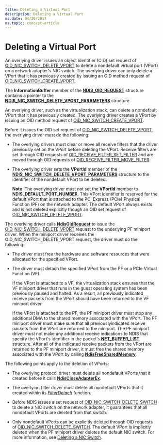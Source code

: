 ```yaml
---
title: Deleting a Virtual Port
description: Deleting a Virtual Port
ms.date: 04/20/2017
ms.topic: concept-article
---
```


# Deleting a Virtual Port


An overlying driver issues an object identifier (OID) set request of [OID\_NIC\_SWITCH\_DELETE\_VPORT](./oid-nic-switch-delete-vport.md) to delete a nondefault virtual port (VPort) on a network adapter's NIC switch. The overlying driver can only delete a VPort that it has previously created by issuing an OID method request of [OID\_NIC\_SWITCH\_CREATE\_VPORT](./oid-nic-switch-create-vport.md).

The **InformationBuffer** member of the [**NDIS\_OID\_REQUEST**](/windows-hardware/drivers/ddi/oidrequest/ns-oidrequest-ndis_oid_request) structure contains a pointer to the [**NDIS\_NIC\_SWITCH\_DELETE\_VPORT\_PARAMETERS**](/windows-hardware/drivers/ddi/ntddndis/ns-ntddndis-_ndis_nic_switch_delete_vport_parameters) structure.

An overlying driver, such as the virtualization stack, can delete a nondefault VPort that it has previously created. The overlying driver creates a VPort by issuing an OID method request of [OID\_NIC\_SWITCH\_CREATE\_VPORT](./oid-nic-switch-create-vport.md).

Before it issues the OID set request of [OID\_NIC\_SWITCH\_DELETE\_VPORT](./oid-nic-switch-delete-vport.md), the overlying driver must do the following:

-   The overlying drivers must clear or move all receive filters that the driver previously set on the VPort before deleting the VPort. Receive filters are set through OID requests of [OID\_RECEIVE\_FILTER\_SET\_FILTER](./oid-receive-filter-set-filter.md) and are moved through OID requests of [OID\_RECEIVE\_FILTER\_MOVE\_FILTER](./oid-receive-filter-move-filter.md).

-   The overlying driver sets the **VPortId** member of the [**NDIS\_NIC\_SWITCH\_DELETE\_VPORT\_PARAMETERS**](/windows-hardware/drivers/ddi/ntddndis/ns-ntddndis-_ndis_nic_switch_delete_vport_parameters) structure to the identifier of the nondefault VPort to be deleted.

    **Note**  The overlying driver must not set the **VPortId** member to **NDIS\_DEFAULT\_PORT\_NUMBER**. This VPort identifier is reserved for the default VPort that is attached to the PCI Express (PCIe) Physical Function (PF) on the network adapter. The default VPort always exists and is not deleted explicitly though an OID set request of [OID\_NIC\_SWITCH\_DELETE\_VPORT](./oid-nic-switch-delete-vport.md).

     

The overlying driver calls [**NdisOidRequest**](/windows-hardware/drivers/ddi/ndis/nf-ndis-ndisoidrequest) to issue the [OID\_NIC\_SWITCH\_DELETE\_VPORT](./oid-nic-switch-delete-vport.md) request to the underlying PF miniport driver. When the miniport driver receives the OID\_NIC\_SWITCH\_DELETE\_VPORT request, the driver must do the following:

-   The driver must free the hardware and software resources that were allocated for the specified VPort.

-   The driver must detach the specified VPort from the PF or a PCIe Virtual Function (VF).

    If the VPort is attached to a VF, the virtualization stack ensures that the VF miniport driver that runs in the guest operating system has been previously paused and halted. As a result, all previously indicated receive packets from the VPort should have been returned to the VF miniport driver.

    If the VPort is attached to the PF, the PF miniport driver must stop any additional DMA to the shared memory associated with the VPort. The PF miniport driver must make sure that all previouslyindicated receive packets from the VPort are returned to the miniport. The PF miniport driver must not make any additional receive indications to NDIS that specify the VPort's identifier in the packet's [**NET\_BUFFER\_LIST**](/windows-hardware/drivers/ddi/nbl/ns-nbl-net_buffer_list) structure. After all of the indicated receive packets from the VPort are returned to the PF miniport driver, it must free the shared memory associated with the VPort by calling [**NdisFreeSharedMemory**](/windows-hardware/drivers/ddi/ndis/nf-ndis-ndisfreesharedmemory).

The following points apply to the deletion of VPorts:

-   The overlying protocol driver must delete all nondefault VPorts that it created before it calls [**NdisCloseAdapterEx**](/windows-hardware/drivers/ddi/ndis/nf-ndis-ndiscloseadapterex).

-   The overlying filter driver must delete all nondefault VPorts that it created within its [*FilterDetach*](/windows-hardware/drivers/ddi/ndis/nc-ndis-filter_detach) function.

-   Before NDIS issues a set request of [OID\_NIC\_SWITCH\_DELETE\_SWITCH](./oid-nic-switch-delete-switch.md) to delete a NIC switch on the network adapter, it guarantees that all nondefault VPorts are deleted from that switch.

-   Only nondefault VPorts can be explicitly deleted through OID requests of [OID\_NIC\_SWITCH\_DELETE\_SWITCH](./oid-nic-switch-delete-switch.md). The default VPort is implicitly deleted when the PF miniport driver deletes the default NIC switch. For more information, see [Deleting a NIC Switch](deleting-a-nic-switch.md).

 

